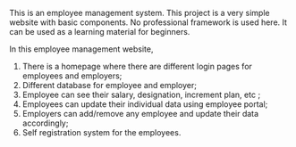 This is an employee management system. This project is a very simple website with basic components. No professional framework is used here. It can be used as a learning material for beginners. 

In this employee management website, 
1. There is a homepage where there are different login pages for employees and employers;
2. Different database for employee and employer;
3. Employee can see their salary, designation, increment plan, etc ;
4. Employees can update their individual data using employee portal;
5. Employers can add/remove any employee and update their data accordingly;
6. Self registration system for the employees. 
